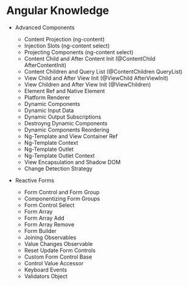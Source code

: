 # Angular Knowledge

- Advanced Components

  - Content Projection (ng-content)
  - Injection Slots (ng-content select)
  - Projecting Components (ng-content select)
  - Content Child and After Content Init (@ContentChild AfterContentInit)
  - Content Children and Query List (@ContentChildren QueryList)
  - View Child and After View Init (@ViewChild AfterViewInit)
  - View Children and After View Init (@ViewChildren)
  - Element Ref and Native Element
  - Platform Renderer
  - Dynamic Components
  - Dynamic Input Data
  - Dynamic Output Subscriptions
  - Destroyng Dynamic Components
  - Dynamic Components Reordering
  - Ng-Template and View Container Ref
  - Ng-Template Context
  - Ng-Template Outlet
  - Ng-Template Outlet Context
  - View Encapsulation and Shadow DOM
  - Change Detection Strategy

- Reactive Forms
  - Form Control and Form Group
  - Componentizing Form Groups
  - Form Control Select
  - Form Array
  - Form Array Add
  - Form Array Remove
  - Form Builder
  - Joining Observables
  - Value Changes Observable
  - Reset Update Form Controls
  - Custom Form Control Base
  - Control Value Accessor
  - Keyboard Events
  - Validators Object
